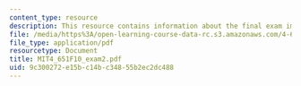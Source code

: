 ```yaml
---
content_type: resource
description: This resource contains information about the final exam image study sheet.
file: /media/https%3A/open-learning-course-data-rc.s3.amazonaws.com/4-651-art-since-1940-fall-2010/9c300272e15bc14bc34855b2ec2dc488_MIT4_651F10_exam2.pdf
file_type: application/pdf
resourcetype: Document
title: MIT4_651F10_exam2.pdf
uid: 9c300272-e15b-c14b-c348-55b2ec2dc488
---
```


